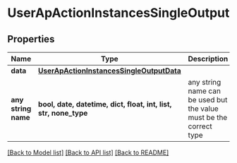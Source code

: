 # UserApActionInstancesSingleOutput


## Properties
Name | Type | Description | Notes
------------ | ------------- | ------------- | -------------
**data** | [**UserApActionInstancesSingleOutputData**](UserApActionInstancesSingleOutputData.md) |  | [optional] 
**any string name** | **bool, date, datetime, dict, float, int, list, str, none_type** | any string name can be used but the value must be the correct type | [optional]

[[Back to Model list]](../README.md#documentation-for-models) [[Back to API list]](../README.md#documentation-for-api-endpoints) [[Back to README]](../README.md)


